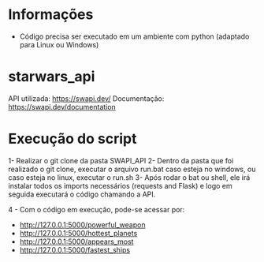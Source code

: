 # Informações
- Código precisa ser executado em um ambiente com python (adaptado para Linux ou Windows)

# starwars_api
API utilizada: https://swapi.dev/
Documentação: https://swapi.dev/documentation

# Execução do script
1- Realizar o git clone da pasta SWAPI_API
2- Dentro da pasta que foi realizado o git clone, executar o arquivo run.bat caso esteja no windows, ou caso esteja no linux, executar o run.sh
3- Após rodar o bat ou shell, ele irá instalar todos os imports necessários (requests and Flask) e logo em seguida executará o código chamando a API.

4 - Com o código em execução, pode-se acessar por:
  - http://127.0.0.1:5000/powerful_weapon
  - http://127.0.0.1:5000/hottest_planets
  - http://127.0.0.1:5000/appears_most
  - http://127.0.0.1:5000/fastest_ships
